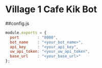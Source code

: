# Village 1 Cafe Kik Bot

##config.js
```javascript
module.exports = {
  port        : "8000",
  bot_name    : "<your_bot_name>",
  api_key     : "<your_api_key",
  uw_api_token: "<your_uw_api_token",
  base_url    : "<your_base_url>"
};
```
